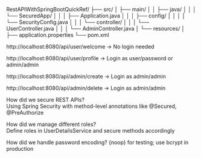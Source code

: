 RestAPIWithSpringBootQuickRef/
├── src/
│   ├── main/
│   │   ├── java/
│   │   │   └── SecuredApp/
│   │   │         ├── Application.java
│   │   │         ├── config/
│   │   │         │     └── SecurityConfig.java
│   │   │         └── controller/
│   │   │               └── UserController.java
│   │   │               └── AdminController.java
│   └── resources/
│        ├── application.properties
└── pom.xml

http://localhost:8080/api/user/welcome → No login needed

http://localhost:8080/api/user/profile → Login as user/password or admin/admin

http://localhost:8080/api/admin/create → Login as admin/admin

http://localhost:8080/api/admin/delete → Login as admin/admin


How did we secure REST APIs?	
Using Spring Security with method-level annotations like @Secured, @PreAuthorize

How did we manage different roles?	
Define roles in UserDetailsService and secure methods accordingly

How did we handle password encoding?
{noop} for testing; use bcrypt in production
